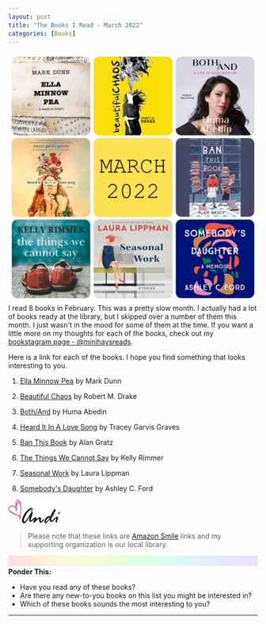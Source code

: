 ```yaml
---
layout: post
title: "The Books I Read - March 2022"
categories: [Books]
---
```

![books](/images/March2022Books.JPG)
I read 8 books in February. This was a pretty slow month. I actually had a lot of books ready at the library, but I skipped over a number of them this month. I just wasn't in the mood for some of them at the time. If you want a little more on my thoughts for each of the books, check out my [bookstagram page - @minihaysreads](http://instagram.com/minihaysreads). 

Here is a link for each of the books. I hope you find something that looks interesting to you. 

1. [Ella Minnow Pea](https://smile.amazon.com/Ella-Minnow-Pea-Novel-etter-ebook/dp/B00PEPS8AA/ref=sr_1_1?crid=207O0CBZ7347L&keywords=ella+minnow+pea&qid=1649207760&s=digital-text&sprefix=ella+Minno%2Cdigital-text%2C105&sr=1-1) by Mark Dunn

2. [Beautiful Chaos](https://smile.amazon.com/Beautiful-Chaos-Robert-M-Drake-ebook/dp/B093ZHSWH2/ref=sr_1_11?crid=2T9FMHPC707X9&keywords=beautiful+chaos&qid=1649207738&s=digital-text&sprefix=beautiful+chaos%2Cdigital-text%2C112&sr=1-11) by Robert M. Drake

3. [Both/And](https://smile.amazon.com/Both-Life-Worlds-Huma-Abedin-ebook/dp/B096YPWZZ9/ref=sr_1_1?crid=1XJKR3LBI4IJM&keywords=both%2Fand&qid=1649207703&s=digital-text&sprefix=%2Cdigital-text%2C80&sr=1-1) by Huma Abedin

4. [Heard It In A Love Song](https://smile.amazon.com/Heard-Love-Tracey-Garvis-Graves-ebook/dp/B08R2L1JLX/ref=sr_1_1?crid=1U1VJOUFYQX4O&keywords=heard+it+in+a+love+song&qid=1649207814&s=digital-text&sprefix=heard+it+in+a+love+song%2Cdigital-text%2C104&sr=1-1) by Tracey Garvis Graves

5. [Ban This Book](https://smile.amazon.com/Ban-This-Book-Alan-Gratz-ebook/dp/B01MUDQFNZ/ref=sr_1_1?crid=25CVIGEFA5X4C&keywords=ban+this+book&qid=1649207847&s=digital-text&sprefix=ban+this+book%2Cdigital-text%2C104&sr=1-1) by Alan Gratz

6. [The Things We Cannot Say](https://smile.amazon.com/Things-We-Cannot-Say-ebook/dp/B07D5FC8JP/ref=sr_1_1?crid=2MZTBAUP152D1&keywords=The+things+we+cannot+say&qid=1649207869&s=digital-text&sprefix=the+things+we+cannot+say%2Cdigital-text%2C106&sr=1-1) by Kelly Rimmer

7. [Seasonal Work](https://smile.amazon.com/Seasonal-Work-Stories-Laura-Lippman-ebook/dp/B093H42BCH/ref=sr_1_1?crid=2BSHJNAPP22L4&keywords=seasonal+work&qid=1649207889&s=digital-text&sprefix=seasonal+work%2Cdigital-text%2C109&sr=1-1) by Laura Lippman

8. [Somebody's Daughter](https://smile.amazon.com/Somebodys-Daughter-Ashley-C-Ford-ebook/dp/B08FGSQYND/ref=sr_1_1?crid=26GSO4339LQJ9&keywords=somebody%27s+daughter&qid=1649207912&s=digital-text&sprefix=somebody%27s+daughter%2Cdigital-text%2C99&sr=1-1) by Ashley C. Ford

![Andi](/images/andi.jpg)

>Please note that these links are [Amazon Smile](https://smile.amazon.com/charity/smile/about?ref_=smi_se_rspo_laas_aas) links and my supporting organization is our local library.

![header](/images/SkinnyRainbow.jpg)
**Ponder This:**
- Have you read any of these books?
- Are there any new-to-you books on this list you might be interested in?
- Which of these books sounds the most interesting to you?

----